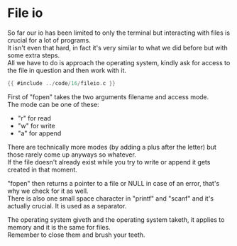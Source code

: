 # File io

So far our io has been limited to only the terminal but interacting with files
is crucial for a lot of programs.  
It isn't even that hard, in fact it's very similar to what we did before but
with some extra steps.  
All we have to do is approach the operating system, kindly ask for access to the
file in question and then work with it.  

```c
{{ #include ../code/16/fileio.c }}
```

First of "fopen" takes the two arguments filename and access mode.  
The mode can be one of these:

- "r" for read
- "w" for write
- "a" for append

There are technically more modes (by adding a plus after the letter) but those
rarely come up anyways so whatever.  
If the file doesn't already exist while you try to write or append it gets
created in that moment.  
  
"fopen" then returns a pointer to a file or NULL in case of an error, that's why
we check for it as well.  
There is also one small space character in "printf" and "scanf" and it's
actually crucial. It is used as a separator.  
  
The operating system giveth and the operating system taketh, it applies to
memory and it is the same for files.  
Remember to close them and brush your teeth.  
